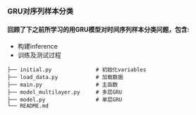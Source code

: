 ### GRU对序列样本分类
#### 回顾了下之前所学习的用GRU模型对时间序列样本分类问题，包含:
* 构建inference
* 训练及测试过程
```
├── initial.py              # 初始化variables
├── load_data.py            # 加载数据
├── main.py                 # 主函数
├── model_multilayer.py     # 多层GRU
├── model.py                # 单层GRU
└── README.md
```
